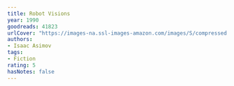 ```yaml
---
title: Robot Visions
year: 1990
goodreads: 41823
urlCover: "https://images-na.ssl-images-amazon.com/images/S/compressed.photo.goodreads.com/books/1554365530i/41823.jpg"
authors:
- Isaac Asimov
tags:
- Fiction
rating: 5
hasNotes: false
---
```

